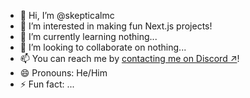 - 👋 Hi, I’m @skepticalmc
- 👀 I’m interested in making fun Next.js projects!
- 🌱 I’m currently learning nothing...
- 💞️ I’m looking to collaborate on nothing...
- 📫 You can reach me by <a href="https://discord.com/users/1186389633299386580" target="_blank">contacting me on Discord ↗</a>!
- 😄 Pronouns: He/Him
- ⚡ Fun fact: ...

<!---
skepticalmc/skepticalmc is a ✨ special ✨ repository because its `README.md` (this file) appears on your GitHub profile.
You can click the Preview link to take a look at your changes.
--->
